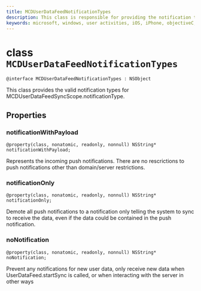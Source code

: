 ```yaml
---
title: MCDUserDataFeedNotificationTypes
description: This class is responsible for providing the notification types
keywords: microsoft, windows, user activities, iOS, iPhone, objectiveC, connected devices, Project Rome 
---
```


# class `MCDUserDataFeedNotificationTypes`

```
@interface MCDUserDataFeedNotificationTypes : NSObject
```

This class provides the valid notification types for MCDUserDataFeedSyncScope.notificationType.


## Properties

### notificationWithPayload
`@property(class, nonatomic, readonly, nonnull) NSString* notificationWithPayload;`

Represents the incoming push notifications.  There are no rescrictions to push notifications other than domain/server restrictions.

### notificationOnly
`@property(class, nonatomic, readonly, nonnull) NSString* notificationOnly;`

Demote all push notifications to a notification only telling the system to sync to receive the data, even if the data could be contained in the push notification.


### noNotification
`@property(class, nonatomic, readonly, nonnull) NSString* noNotification;`

Prevent any notifications for new user data, only receive new data when UserDataFeed.startSync is called, or when interacting with the server in other ways
